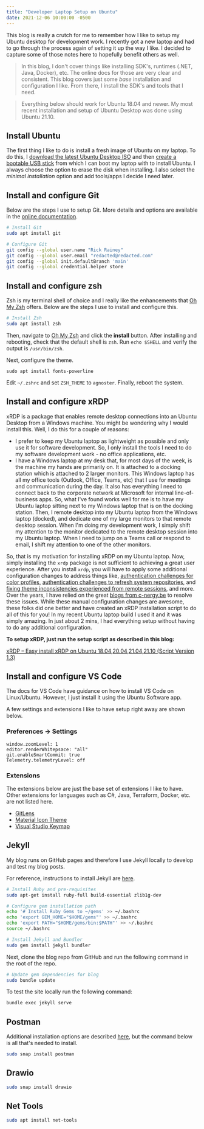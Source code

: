 ```yaml
---
title: "Developer Laptop Setup on Ubuntu"
date: 2021-12-06 10:00:00 -0500
---
```


This blog is really a crutch for me to remember how I like to setup my Ubuntu desktop for development work. I recently got a new laptop and had to go through the process again of setting it up the way I like. I decided to capture some of those notes here to hopefully benefit others as well. 

> In this blog, I don't cover things like installing SDK's, runtimes (.NET, Java, Docker), etc. The online docs for those are very clear and consistent. This blog covers just some _base_ installation and configuration I like. From there, I install the SDK's and tools that I need.

> Everything below should work for Ubuntu 18.04 and newer. My most recent installation and setup of Ubuntu Desktop was done using Ubuntu 21.10.

## Install Ubuntu

The first thing I like to do is install a fresh image of Ubuntu on my laptop. To do this, I [download the latest Ubuntu Desktop ISO](https://ubuntu.com/download/desktop) and then [create a bootable USB stick](https://ubuntu.com/tutorials/create-a-usb-stick-on-ubuntu#1-overview) from which I can boot my laptop with to install Ubuntu. I always choose the option to erase the disk when installing. I also select the _minimal installation_ option and add tools/apps I decide I need later.

## Install and configure Git

Below are the steps I use to setup Git. More details and options are available in the [online documentation](https://git-scm.com/docs).

```bash
# Install Git
sudo apt install git

# Configure Git
git config --global user.name "Rick Rainey"
git config --global user.email "redacted@redacted.com"
git config --global init.defaultBranch 'main'
git config --global credential.helper store
```

## Install and configure zsh

Zsh is my terminal shell of choice and I really like the enhancements that [Oh My Zsh](https://ohmyz.sh/) offers. Below are the steps I use to install and configure this.

```bash
# Install Zsh
sudo apt install zsh
```

Then, navigate to [Oh My Zsh](https://ohmyz.sh/) and click the **install** button. After installing and rebooting, check that the default shell is `zsh`. Run `echo $SHELL` and verify the output is `/usr/bin/zsh`.

Next, configure the theme.

```
sudo apt install fonts-powerline
```

Edit `~/.zshrc` and set `ZSH_THEME` to `agnoster`. Finally, reboot the system.

## Install and configure xRDP

xRDP is a package that enables remote desktop connections into an Ubuntu Desktop from a Windows machine. You might be wondering why I would install this. Well, I do this for a couple of reasons:

- I prefer to keep my Ubuntu laptop as lightweight as possible and only use it for software development. So, I only install the tools I need to do my software development work - no office applications, etc.
- I have a Windows laptop at my desk that, for most days of the week, is the machine my hands are primarily on. It is attached to a docking station which is attached to 2 larger monitors. This Windows laptop has all my office tools (Outlook, Office, Teams, etc) that I use for meetings and communication during the day. It also has everything I need to connect back to the corporate network at Microsoft for internal line-of-business apps. So, what I've found works well for me is to have my Ubuntu laptop sitting next to my Windows laptop that is on the docking station. Then, I remote desktop into my Ubuntu laptop from the Windows laptop (docked), and dedicate one of my large monitors to that remote desktop session. When I'm doing my development work, I simply shift my attention to the monitor dedicated to the remote desktop session into my Ubuntu laptop. When I need to jump on a Teams call or respond to email, I shift my attention to one of the other monitors.

So, that is my motivation for installing xRDP on my Ubuntu laptop. Now, simply installing the `xrdp` package is not sufficient to achieving a great user experience. After you install `xrdp`, you will have to apply some additional configuration changes to address things like, [authentication challenges for color profiles](https://c-nergy.be/blog/?p=12073), [authentication challenges to refresh system repositories](https://c-nergy.be/blog/?p=14051), and [fixing theme inconsistencies experienced from remote sessions](https://c-nergy.be/blog/?p=12155), and more. Over the years, I have relied on the great [blogs from c-nergy.be](https://c-nergy.be/blog/) to resolve these issues. While these manual configuration changes are awesome, these folks did one better and have created an xRDP installation script to do all of this for you! In my recent Ubuntu laptop build I used it and it was simply amazing. In just about 2 mins, I had everything setup without having to do any additional configuration.

**To setup xRDP, just run the setup script as described in this blog:**

[xRDP – Easy install xRDP on Ubuntu 18.04,20.04,21.04,21.10 (Script Version 1.3)](https://c-nergy.be/blog/?p=17175)

## Install and configure VS Code

The docs for VS Code have guidance on how to install VS Code on Linux/Ubuntu. However, I just install it using the Ubuntu Software app.

A few settings and extensions I like to have setup right away are shown below.

### Preferences -> Settings

```
window.zoomLevel: 1
editor.renderWhitepsace: "all"
git.enableSmartCommit: true
Telemetry.telemetryLevel: off
```

### Extensions

The extensions below are just the base set of extensions I like to have. Other extensions for languages such as C#, Java, Terraform, Docker, etc. are not listed here.

- [GitLens](https://marketplace.visualstudio.com/items?itemName=eamodio.gitlens)
- [Material Icon Theme](https://marketplace.visualstudio.com/items?itemName=PKief.material-icon-theme)
- [Visual Studio Keymap](https://marketplace.visualstudio.com/items?itemName=ms-vscode.vs-keybindings)

## Jekyll

My blog runs on GitHub pages and therefore I use Jekyll locally to develop and test my blog posts.

For reference, instructions to install Jekyll are [here](https://jekyllrb.com/docs/installation/ubuntu/).

```bash
# Install Ruby and pre-requisites
sudo apt-get install ruby-full build-essential zlib1g-dev

# Configure gem installation path
echo '# Install Ruby Gems to ~/gems' >> ~/.bashrc
echo 'export GEM_HOME="$HOME/gems"' >> ~/.bashrc
echo 'export PATH="$HOME/gems/bin:$PATH"' >> ~/.bashrc
source ~/.bashrc

# Install Jekyll and Bundler
sudo gem install jekyll bundler
```

Next, clone the blog repo from GitHub and run the following command in the root of the repo.

```bash
# Update gem dependencies for blog
sudo bundle update
```

To test the site locally run the following command:

```bash
bundle exec jekyll serve
```

## Postman

Additional installation options are described [here](https://learning.postman.com/docs/getting-started/installation-and-updates/), but the command below is all that's needed to install.

```bash
sudo snap install postman
```

## Drawio

```bash
sudo snap install drawio
```

## Net Tools

```bash
sudo apt install net-tools
```
